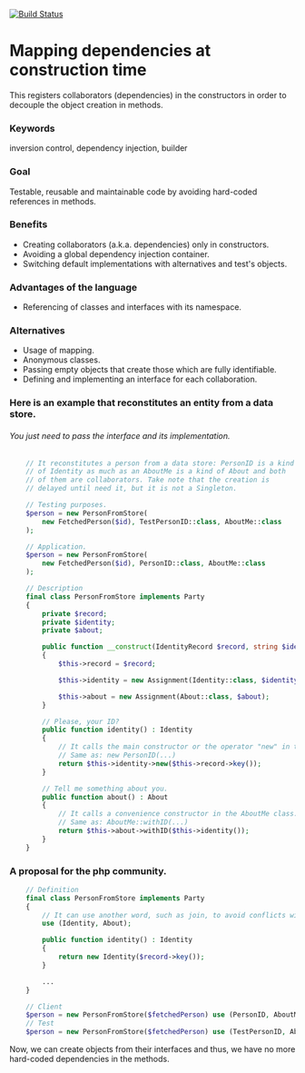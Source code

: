 [![Build Status](https://img.shields.io/travis/ixmanuel/nexus/master.svg)](https://travis-ci.org/ixmanuel/nexus.svg)

# Mapping dependencies at construction time
This registers collaborators (dependencies) in the constructors in order to decouple the object creation in methods.

### Keywords
inversion control, dependency injection, builder

### Goal
Testable, reusable and maintainable code by avoiding hard-coded references in methods.

### Benefits
- Creating collaborators (a.k.a. dependencies) only in constructors.
- Avoiding a global dependency injection container.
- Switching default implementations with alternatives and test's objects.

### Advantages of the language
- Referencing of classes and interfaces with its namespace.

### Alternatives
- Usage of mapping.
- Anonymous classes.
- Passing empty objects that create those which are fully identifiable.
- Defining and implementing an interface for each collaboration.

### Here is an example that reconstitutes an entity from a data store.
###### You just need to pass the interface and its implementation.

```php
    // It reconstitutes a person from a data store: PersonID is a kind 
    // of Identity as much as an AboutMe is a kind of About and both
    // of them are collaborators. Take note that the creation is
    // delayed until need it, but it is not a Singleton.

    // Testing purposes.
    $person = new PersonFromStore(
        new FetchedPerson($id), TestPersonID::class, AboutMe::class
    );   

    // Application.
    $person = new PersonFromStore(
        new FetchedPerson($id), PersonID::class, AboutMe::class
    );  

    // Description
    final class PersonFromStore implements Party
    {
        private $record;
        private $identity;
        private $about;

        public function __construct(IdentityRecord $record, string $identity, string $about)
        {
            $this->record = $record;        

            $this->identity = new Assignment(Identity::class, $identity);

            $this->about = new Assignment(About::class, $about);
        }

        // Please, your ID?
        public function identity() : Identity
        {
            // It calls the main constructor or the operator "new" in the ID class.
            // Same as: new PersonID(...)
            return $this->identity->new($this->record->key());
        }

        // Tell me something about you.
        public function about() : About
        {
            // It calls a convenience constructor in the AboutMe class.
            // Same as: AboutMe::withID(...)
            return $this->about->withID($this->identity());
        }
    }  
```

### A proposal for the php community.
```php
    // Definition
    final class PersonFromStore implements Party 
    {
        // It can use another word, such as join, to avoid conflicts with traits.
        use (Identity, About);

        public function identity() : Identity
        {
            return new Identity($record->key());
        }

        ...               
    }

    // Client
    $person = new PersonFromStore($fetchedPerson) use (PersonID, AboutMe);
    // Test
    $person = new PersonFromStore($fetchedPerson) use (TestPersonID, AboutMe);
```    

Now, we can create objects from their interfaces and thus, we have no more hard-coded dependencies in the methods.